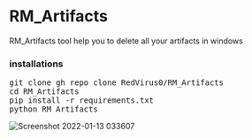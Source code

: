 # RM_Artifacts
RM_Artifacts tool help you to delete all your artifacts in windows 
<h3>installations</h3>
<pre>
git clone gh repo clone RedVirus0/RM_Artifacts
cd RM_Artifacts
pip install -r requirements.txt
python RM_Artifacts
</pre>

![Screenshot 2022-01-13 033607](https://user-images.githubusercontent.com/46041727/149245042-2023b3c9-c6e8-4232-b400-766d309edf74.png)
